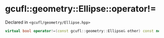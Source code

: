 # gcufl::geometry::Ellipse::operator!=
Declared in `<gcufl/geometry/Ellipse.hpp>`
```cpp
virtual bool operator!=(const gcufl::geometry::Ellipse& other) const noexcept;
```
